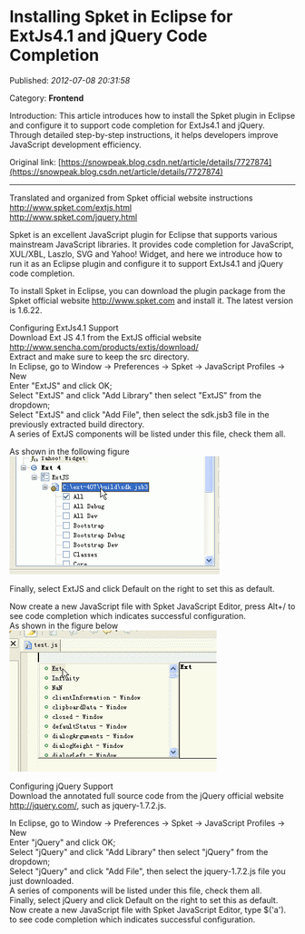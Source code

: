 # Installing Spket in Eclipse for ExtJs4.1 and jQuery Code Completion

Published: *2012-07-08 20:31:58*

Category: __Frontend__

Introduction: This article introduces how to install the Spket plugin in Eclipse and configure it to support code completion for ExtJs4.1 and jQuery. Through detailed step-by-step instructions, it helps developers improve JavaScript development efficiency.

Original link: [https://snowpeak.blog.csdn.net/article/details/7727874](https://snowpeak.blog.csdn.net/article/details/7727874)

---------

Translated and organized from Spket official website instructions   
<http://www.spket.com/extjs.html>   
<http://www.spket.com/jquery.html>   
  
Spket is an excellent JavaScript plugin for Eclipse that supports various mainstream JavaScript libraries. It provides code completion for JavaScript, XUL/XBL, Laszlo, SVG and Yahoo! Widget, and here we introduce how to run it as an Eclipse plugin and configure it to support ExtJs4.1 and jQuery code completion.   
  
To install Spket in Eclipse, you can download the plugin package from the Spket official website http://www.spket.com and install it. The latest version is 1.6.22.   
  
Configuring ExtJs4.1 Support   
Download Ext JS 4.1 from the ExtJS official website   
<http://www.sencha.com/products/extjs/download/>   
Extract and make sure to keep the src directory.   
In Eclipse, go to Window -> Preferences -> Spket -> JavaScript Profiles -> New   
Enter "ExtJS" and click OK;   
Select "ExtJS" and click "Add Library" then select "ExtJS" from the dropdown;   
Select "ExtJS" and click "Add File", then select the sdk.jsb3 file in the previously extracted build directory.   
A series of ExtJS components will be listed under this file, check them all.   

As shown in the following figure  
![](../assets/img/20120708_Eclipse_Spket_ExtJs_01.png)  

Finally, select ExtJS and click Default on the right to set this as default.   

Now create a new JavaScript file with Spket JavaScript Editor, press Alt+/ to see code completion which indicates successful configuration.  
As shown in the figure below  
![](../assets/img/20120708_Eclipse_Spket_ExtJs_02.png)  

Configuring jQuery Support   
Download the annotated full source code from the jQuery official website <http://jquery.com/>, such as jquery-1.7.2.js.   
  
In Eclipse, go to Window -> Preferences -> Spket -> JavaScript Profiles -> New   
Enter "jQuery" and click OK;   
Select "jQuery" and click "Add Library" then select "jQuery" from the dropdown;   
Select "jQuery" and click "Add File", then select the jquery-1.7.2.js file you just downloaded.   
A series of components will be listed under this file, check them all.   
Finally, select jQuery and click Default on the right to set this as default.   
Now create a new JavaScript file with Spket JavaScript Editor, type $('a'). to see code completion which indicates successful configuration.